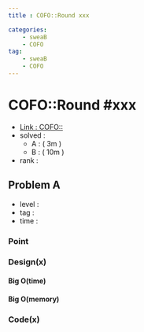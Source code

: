 ```yaml
---
title : COFO::Round xxx

categories:
    - sweaB
    - COFO
tag:
    - sweaB
    - COFO
---
```

# COFO::Round #xxx
- [Link : COFO::](x)
- solved : 
  - A :  ( 3m )
  - B :  ( 10m )
- rank : 

## Problem A

- level :
- tag :
- time :

### Point

### Design(x)

#### Big O(time)

#### Big O(memory)

### Code(x)

